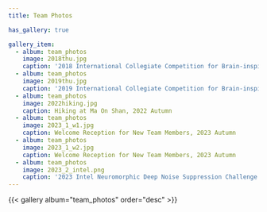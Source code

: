 ```yaml
---
title: Team Photos

has_gallery: true

gallery_item:
  - album: team_photos
    image: 2018thu.jpg
    caption: '2018 International Collegiate Competition for Brain-inspired Computing<br />@Tsinghua University' 
  - album: team_photos
    image: 2019thu.jpg
    caption: '2019 International Collegiate Competition for Brain-inspired Computing<br />@Tsinghua University' 
  - album: team_photos
    image: 2022hiking.jpg
    caption: Hiking at Ma On Shan, 2022 Autumn
  - album: team_photos
    image: 2023_1_w1.jpg
    caption: Welcome Reception for New Team Members, 2023 Autumn
  - album: team_photos
    image: 2023_1_w2.jpg
    caption: Welcome Reception for New Team Members, 2023 Autumn
  - album: team_photos
    image: 2023_2_intel.png
    caption: '2023 Intel Neuromorphic Deep Noise Suppression Challenge'
---
```


<div class="mt-3"></div>

{{< gallery album="team_photos" order="desc" >}}
